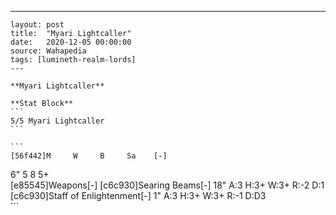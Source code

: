 ---
    layout: post
    title:  "Myari Lightcaller"
    date:   2020-12-05 00:00:00
    source: Wahapedia
    tags: [lumineth-realm-lords]
    ---
    
    **Myari Lightcaller**
    
    **Stat Block**
    ```
    5/5 Myari Lightcaller
    ```
    
    ```
    [56f442]M     W     B     Sa    [-]
6"    5     8     5+    
[e85545]Weapons[-]
[c6c930]Searing Beams[-]
18"    A:3    H:3+   W:3+   R:-2   D:1   
[c6c930]Staff of Enlightenment[-]
1"     A:3    H:3+   W:3+   R:-1   D:D3  
    ```
    
    
    